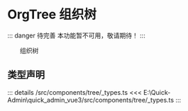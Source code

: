 # OrgTree 组织树  <Badge class="title-badge" type="danger" text="wait" />


::: danger 待完善
本功能暂不可用，敬请期待！
:::


&emsp;&emsp;组织树



## 类型声明
::: details
/src/components/tree/_types.ts
<<< E:\Quick-Admin\quick_admin_vue3/src/components/tree/_types.ts
:::  


